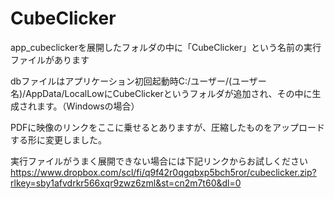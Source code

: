 # CubeClicker

app_cubeclickerを展開したフォルダの中に「CubeClicker」という名前の実行ファイルがあります

dbファイルはアプリケーション初回起動時C:/ユーザー/(ユーザー名)/AppData/LocalLowにCubeClickerというフォルダが追加され、その中に生成されます。（Windowsの場合）

PDFに映像のリンクをここに乗せるとありますが、圧縮したものをアップロードする形に変更しました。

実行ファイルがうまく展開できない場合には下記リンクからお試しください
https://www.dropbox.com/scl/fi/q9f42r0qgqbxp5bch5ror/cubeclicker.zip?rlkey=sby1afvdrkr566xqr9zwz6zml&st=cn2m7t60&dl=0
